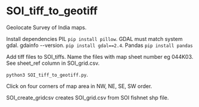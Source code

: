 # SOI_tiff_to_geotiff

Geolocate Survey of India maps.

Install dependencies
PIL `pip install pillow`. 
GDAL must match system gdal. 
gdainfo --version. 
`pip install gdal==2.4`. 
Pandas `pip install pandas`  

Add tiff files to SOI_tiffs. 
Name the files with map sheet number eg 044K03. 
See sheet_ref column in SOI_grid.csv. 

`python3 SOI_tiff_to_geotiff.py`. 

Click on four corners of map area in NW, NE, SE, SW order.  

SOI_create_gridcsv creates SOI_grid.csv from SOI fishnet shp file.  
